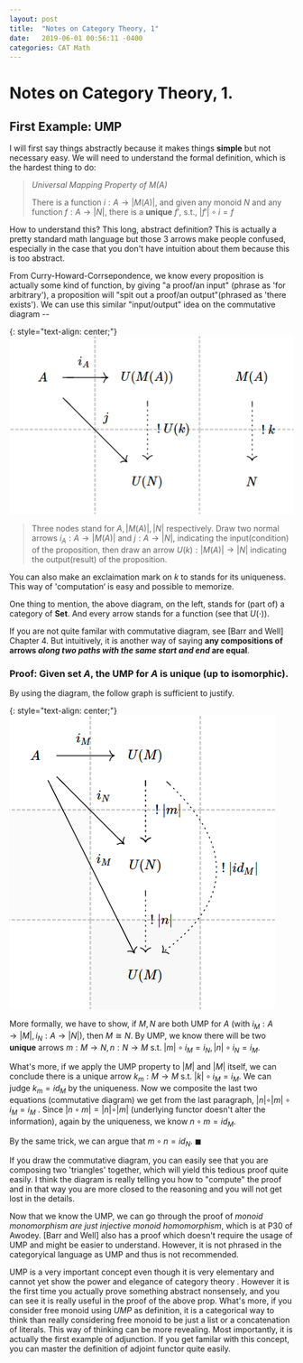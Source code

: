```yaml
---
layout: post
title:  "Notes on Category Theory, 1"
date:   2019-06-01 00:56:11 -0400
categories: CAT Math
---
```


# Notes on Category Theory, __1__.

## First Example: UMP 

I will first say things abstractly because it makes things __simple__ but not necessary easy. We will need to understand the formal definition, which is the hardest thing to do:

> *Universal Mapping Property of M(A)*
> 
> There is a function $i:A \rightarrow  \vert M(A) \vert$, and given any monoid $N$ and any function $f: A \rightarrow  \vert  N  \vert$, there is a __unique__ $f'$, s.t., $\vert f' \vert  \circ i = f$ 





How to understand this? This long, abstract definition? This is actually a pretty standard math language but those 3 arrows make people confused, especially in the case that you don't have intuition about them because this is too abstract. 

From Curry-Howard-Corrsepondence, we know every proposition is actually some kind of function, by giving "a proof/an input" (phrase as 'for arbitrary'), a proposition will "spit out a proof/an output"(phrased as 'there exists'). We can use this similar "input/output" idea on the commutative diagram --


{: style="text-align: center;"}
![img](/assets/img/2019-07-14-10-00-27.png)


> Three nodes stand for $A,  \vert M(A) \vert ,  \vert N \vert$ respectively. Draw two normal arrows $i_A: A \rightarrow  \vert M(A) \vert$ and $j: A \rightarrow  \vert N \vert$, indicating the input(condition) of the proposition, then draw an arrow $U(k):  \vert M(A) \vert  \rightarrow  \vert N \vert$ indicating the output(result) of the proposition.

You can also make an exclaimation mark on $k$ to stands for its uniqueness. This way of 'computation‘ is easy and possible to memorize. 

One thing to mention, the above diagram, on the left, stands for (part of) a category of __Set__. And every arrow stands for a function (see that $U(\cdot)$).

If you are not quite familar with commutative diagram, see [Barr and Well] Chapter 4. But intuitively, it is another way of saying **any compositions of arrows *along two paths with the same start and end* are equal**.

### Proof: Given set $A$, the UMP for $A$ is unique (up to isomorphic).

By using the diagram, the follow graph is sufficient to justify.

{: style="text-align: center;"}
![img](/assets/img/2019-07-14-10-03-08.png)

More formally, we have to show, if $M, N$ are both UMP for $A$ (with $i_M : A \rightarrow \vert M\vert , i_N : A \rightarrow \vert N\vert$), then $M \cong N$. By UMP, we know there will be two **unique** arrows $m : M \rightarrow N, n: N \rightarrow M$ s.t. $\vert m\vert  \circ i_M = i_N, \vert n\vert  \circ i_N = i_M$. 

What's more, if we apply the UMP property to $\vert M\vert$ and $\vert M\vert$ itself, we can conclude there is a unique arrow $k_m : M \rightarrow M$ s.t. $\vert k\vert  \circ i_M = i_M$. We can judge $k_m = id_M$ by the uniqueness. Now we composite the last two equations (commutative diagram) we get from the last paragraph, $\vert n \vert  \circ \vert m \vert  \circ i_M = i_M$ . Since $\vert n \circ m\vert  = \vert n\vert  \circ \vert m\vert$ (underlying functor doesn't alter the information), again by the uniqueness, we know $n \circ m = id_M$. 

By the same trick, we can argue that $m \circ n = id_N$. $\blacksquare$


If you draw the commutative diagram, you can easily see that you are composing two 'triangles' together, which will yield this tedious proof quite easily. I think the diagram is really telling you how to "compute" the proof and in that way you are more closed to the reasoning and you will not get lost in the details.

Now that we know the UMP, we can go through the proof of *monoid monomorphism are just injective monoid homomorphism*, which is at P30 of Awodey. [Barr and Well] also has a proof which doesn't require the usage of UMP and might be easier to understand. However, it is not phrased in the categoryical language as UMP and thus is not recommended.


UMP is a very important concept even though it is very elementary and cannot yet show the power and elegance of category theory . However it is the first time you actually prove something abstract nonsensely, and you can see it is really useful in the proof of the above prop. What's more, if you consider free monoid using *UMP* as definition, it is a categorical way to think than really considering free monoid to be just a list or a concatenation of literals. This way of thinking can be more revealing. Most importantly, it is actually the first example of adjunction. If you get familar with this concept, you can master the definition of adjoint functor quite easily.

